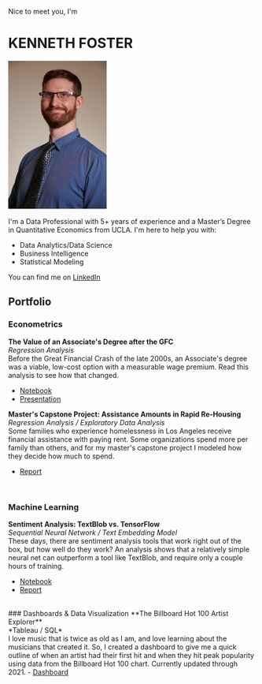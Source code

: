Nice to meet you, I'm 
# KENNETH FOSTER
<img src="files/headshot.jpg" width=200 height=300>

I'm a Data Professional with 5+ years of experience and a Master’s Degree in Quantitative Economics from UCLA. I'm here to help you with:
- Data Analytics/Data Science
- Business Intelligence
- Statistical Modeling

You can find me on [LinkedIn](https://www.linkedin.com/in/kennethbfoster/)

## Portfolio
### Econometrics
**The Value of an Associate's Degree after the GFC**<br>
*Regression Analysis*<br>
Before the Great Financial Crash of the late 2000s, an Associate's degree was a viable, low-cost option with a measurable wage premium. Read this analysis to see how that changed.
- [Notebook](projects/assoc-degree/assoc-degree.md)
- <a href="files/Change in the Value of the Associate's Degree - Presentation.pdf" download>Presentation</a>

**Master's Capstone Project: Assistance Amounts in Rapid Re-Housing**<br>
*Regression Analysis / Exploratory Data Analysis*<br>
Some families who experience homelessness in Los Angeles receive financial assistance with paying rent. Some organizations spend more per family than others, and for my master's capstone project I modeled how they decide how much to spend.
- <a href="files/Master's Capstone - Rental Assistance Amounts in Rapid Re-Housing.pdf" download>Report</a> 

<br>

### Machine Learning
**Sentiment Analysis: TextBlob vs. TensorFlow**<br>
*Sequential Neural Network / Text Embedding Model*<br>
These days, there are sentiment analysis tools that work right out of the box, but how well do they work? An analysis shows that a relatively simple neural net can outperform a tool like TextBlob, and require only a couple hours of training.
- [Notebook](projects/textblob-vs-tensorflow/textblob-vs-tensorflow.md)
- <a href="projects/textblob-vs-tensorflow/Textblob vs TensorFlow.pdf" download>Report</a>

<br>
### Dashboards & Data Visualization
**The Billboard Hot 100 Artist Explorer**<br>
*Tableau / SQL*<br>
I love music that is twice as old as I am, and love learning about the musicians that created it. So, I created a dashboard to give me a quick outline of when an artist had their first hit and when they hit peak popularity using data from the Billboard Hot 100 chart. Currently updated through 2021.
- <a href="projects/billboard-dash/billboard-dash.html">Dashboard</a>


<!--
**The Death Metal Detector**<br>
*Naive Bayes / TF-IDF*<br>
Writing a heavy metal song? Use modern technology to ensure it's sufficienty brutal for your discerning audience. If for some odd reason you aren't a fan of metal, I'll show you how you to design your own genre detector that will practically run on a toaster using publicly available data.
- [Death Metal Detector](projects/death-metal-detector/detector.md)
- [Notebook](projects/death-metal-detector/pt1-getting-the-data.md)


### Independent
**NCES Data Repository**<br>
The National Center for Education Statistics publishes a wealth of data on education each year, but the tables are nowhere near as convenient or accessible as say, the Census Bureau API. I created a convenient, tabular repository on [Kaggle](https://www.kaggle.com/datasets/kfoster150/avg-cost-of-undergrad-college-by-state) on the average cost of college.

**MemeToaster**<br>
This is a [Discord bot](https://github.com/ken-foster/MemeToaster#readme) project I started learn about application programming and web hosting. I also wanted to create something entertaining I could use to bring together my long-distance friends

  

## PROFESSIONAL EXPERIENCE
### Starz Entertainment
I was Senior Data Analyst for the Direct-To-Consumer presence of **Starz**, a subsidiary of Lionsgate at the time. My day to day included...
- Supporting operationalized A/B testing with our product development team. I acted as the main point-of-contact for traffic projections, data QA, and in-depth interpretation of experiment results. 
- Using experiment design, statistical modeling, and machine learning to parse out how different nudges, like autoplay or the images we used as key art, affected user behavior
- Programming automated data pipelines to deliver real time insights to stakeholders through intuitive dashboards, using SQL, Python & Matillion on the backend and Tableau on the user side.
  
### Southern California Edison
While studying for my Master's degree, I interned with the Audit Analytics team at **Southern California Edison**, a public utility company serving 15 million customers. There, I…
- Revamped methods to detect trends in payments to outside vendors
- Piloted automated process in Python for near-duplicate detection in invoice documentation, allowing for higher throughput in auditing and alleviating need for custom data parsing
- Presented process results to direct supervisor and VP of Risk Management, concisely summarizing image and text processing methods, emphasizing effectiveness and efficiency

### People Assisting The Homeless
Before returning to school, I was a data specialist for **People Assisting the Homeless**, a homeless services agency in Los Angeles. While I was there, I...
- Ensured data we sent to the city of Los Angeles and to the federal Housing and Urban Development office was accurate, so that policy-makers and stakeholders can make sound decisions.
- Developed my skills in data programming with Python, SQL, and R, to gain better insights into agency spending and client outcome trends.
- Lead a team of associates for all data reporting and accuracy projects. Examples include ad-hoc report requests, compliance audits, and archive management.

### Other
I’ve got a pretty interesting and diverse background outside of my work as an analyst. Ask me about my time with…
- **The Milken Institute**, an internship where I helped put on their 2021 Global Conference.
- **The U.S. Census Bureau**, where I was an enumerator for the 2020 Census. I joined because I wanted to learn, at the most elemental level, how data essential to policy decisions is gathered
- **Knott’s Berry Farm**, the Southern California theme park. I worked through my undergrad as a technician for their live shows. I love live music, so this was a fun way to pay for college.
-->
